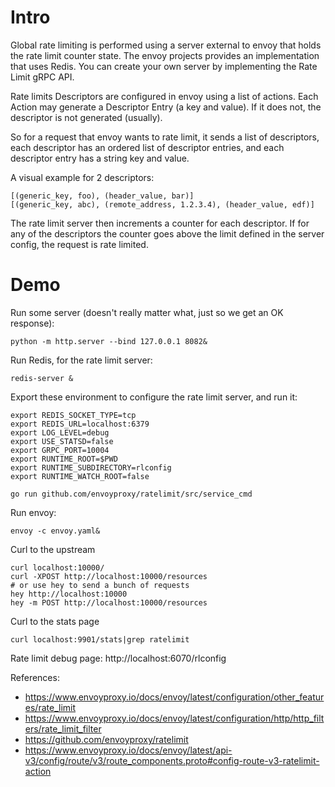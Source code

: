 # Intro

Global rate limiting is performed using a server external to envoy that holds the rate limit counter state. The envoy projects provides an implementation that uses Redis. You can create your own server by
implementing the Rate Limit gRPC API.

Rate limits Descriptors are configured in envoy using a list of actions.
Each Action may generate a Descriptor Entry (a key and value). If it does not, the descriptor is not generated (usually).

So for a request that envoy wants to rate limit, it sends a list of descriptors, each descriptor has
an ordered list of descriptor entries, and each descriptor entry has a string key and value.

A visual example for 2 descriptors:
```
[(generic_key, foo), (header_value, bar)]
[(generic_key, abc), (remote_address, 1.2.3.4), (header_value, edf)]
```

The rate limit server then increments a counter for each descriptor. If for any of the descriptors the
counter goes above the limit defined in the server config, the request is rate limited.

# Demo    
Run some server (doesn't really matter what, just so we get an OK response):
```
python -m http.server --bind 127.0.0.1 8082&
```

Run Redis, for the rate limit server:
```
redis-server &
```

Export these environment to configure the rate limit server, and run it:
```
export REDIS_SOCKET_TYPE=tcp
export REDIS_URL=localhost:6379
export LOG_LEVEL=debug
export USE_STATSD=false
export GRPC_PORT=10004
export RUNTIME_ROOT=$PWD
export RUNTIME_SUBDIRECTORY=rlconfig
export RUNTIME_WATCH_ROOT=false

go run github.com/envoyproxy/ratelimit/src/service_cmd
```

Run envoy:
```
envoy -c envoy.yaml&
```

Curl to the upstream
```
curl localhost:10000/
curl -XPOST http://localhost:10000/resources
# or use hey to send a bunch of requests
hey http://localhost:10000
hey -m POST http://localhost:10000/resources
```
Curl to the stats page
```
curl localhost:9901/stats|grep ratelimit 
```

Rate limit debug page: http://localhost:6070/rlconfig

References:
- https://www.envoyproxy.io/docs/envoy/latest/configuration/other_features/rate_limit
- https://www.envoyproxy.io/docs/envoy/latest/configuration/http/http_filters/rate_limit_filter
- https://github.com/envoyproxy/ratelimit
- https://www.envoyproxy.io/docs/envoy/latest/api-v3/config/route/v3/route_components.proto#config-route-v3-ratelimit-action
